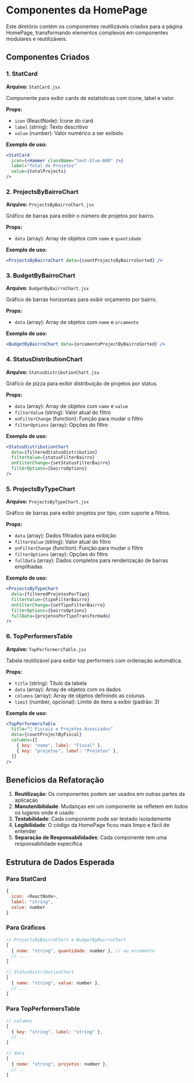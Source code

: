 # Componentes da HomePage

Este diretório contém os componentes reutilizáveis criados para a página HomePage, transformando elementos complexos em componentes modulares e reutilizáveis.

## Componentes Criados

### 1. StatCard

**Arquivo:** `StatCard.jsx`

Componente para exibir cards de estatísticas com ícone, label e valor.

**Props:**

- `icon` (ReactNode): Ícone do card
- `label` (string): Texto descritivo
- `value` (number): Valor numérico a ser exibido

**Exemplo de uso:**

```jsx
<StatCard
  icon={<Hammer className="text-blue-600" />}
  label="Total de Projetos"
  value={totalProjects}
/>
```

### 2. ProjectsByBairroChart

**Arquivo:** `ProjectsByBairroChart.jsx`

Gráfico de barras para exibir o número de projetos por bairro.

**Props:**

- `data` (array): Array de objetos com `nome` e `quantidade`

**Exemplo de uso:**

```jsx
<ProjectsByBairroChart data={countProjectsByBairroSorted} />
```

### 3. BudgetByBairroChart

**Arquivo:** `BudgetByBairroChart.jsx`

Gráfico de barras horizontais para exibir orçamento por bairro.

**Props:**

- `data` (array): Array de objetos com `nome` e `orcamento`

**Exemplo de uso:**

```jsx
<BudgetByBairroChart data={orcamentoProjectByBairroSorted} />
```

### 4. StatusDistributionChart

**Arquivo:** `StatusDistributionChart.jsx`

Gráfico de pizza para exibir distribuição de projetos por status.

**Props:**

- `data` (array): Array de objetos com `name` e `value`
- `filterValue` (string): Valor atual do filtro
- `onFilterChange` (function): Função para mudar o filtro
- `filterOptions` (array): Opções do filtro

**Exemplo de uso:**

```jsx
<StatusDistributionChart
  data={filteredStatusDistribution}
  filterValue={statusFilterBairro}
  onFilterChange={setStatusFilterBairro}
  filterOptions={bairroOptions}
/>
```

### 5. ProjectsByTypeChart

**Arquivo:** `ProjectsByTypeChart.jsx`

Gráfico de barras para exibir projetos por tipo, com suporte a filtros.

**Props:**

- `data` (array): Dados filtrados para exibição
- `filterValue` (string): Valor atual do filtro
- `onFilterChange` (function): Função para mudar o filtro
- `filterOptions` (array): Opções do filtro
- `fullData` (array): Dados completos para renderização de barras empilhadas

**Exemplo de uso:**

```jsx
<ProjectsByTypeChart
  data={filteredProjetosPorTipo}
  filterValue={tipoFilterBairro}
  onFilterChange={setTipoFilterBairro}
  filterOptions={bairroOptions}
  fullData={projetosPorTipoTransformado}
/>
```

### 6. TopPerformersTable

**Arquivo:** `TopPerformersTable.jsx`

Tabela reutilizável para exibir top performers com ordenação automática.

**Props:**

- `title` (string): Título da tabela
- `data` (array): Array de objetos com os dados
- `columns` (array): Array de objetos definindo as colunas
- `limit` (number, opcional): Limite de itens a exibir (padrão: 3)

**Exemplo de uso:**

```jsx
<TopPerformersTable
  title="👷 Fiscais e Projetos Associados"
  data={countProjectByFiscal}
  columns={[
    { key: "nome", label: "Fiscal" },
    { key: "projetos", label: "Projetos" },
  ]}
/>
```

## Benefícios da Refatoração

1. **Reutilização**: Os componentes podem ser usados em outras partes da aplicação
2. **Manutenibilidade**: Mudanças em um componente se refletem em todos os lugares onde é usado
3. **Testabilidade**: Cada componente pode ser testado isoladamente
4. **Legibilidade**: O código da HomePage ficou mais limpo e fácil de entender
5. **Separação de Responsabilidades**: Cada componente tem uma responsabilidade específica

## Estrutura de Dados Esperada

### Para StatCard

```javascript
{
  icon: <ReactNode>,
  label: "string",
  value: number
}
```

### Para Gráficos

```javascript
// ProjectsByBairroChart e BudgetByBairroChart
[
  { nome: "string", quantidade: number }, // ou orcamento
  // ...
]

// StatusDistributionChart
[
  { name: "string", value: number },
  // ...
]
```

### Para TopPerformersTable

```javascript
// columns
[
  { key: "string", label: "string" },
  // ...
]

// data
[
  { nome: "string", projetos: number },
  // ...
]
```
